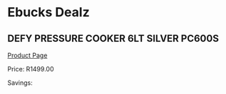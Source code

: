 
# Ebucks Dealz
## DEFY PRESSURE COOKER 6LT SILVER PC600S
[Product Page](https://www.ebucks.com/web/shop/productSelected.do?prodId=1170691428&catId=704983235)

Price: R1499.00

Savings: 


	